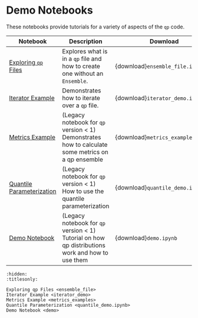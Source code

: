 # Demo Notebooks

These notebooks provide tutorials for a variety of aspects of the `qp` code.

| Notebook                                              | Description                                                                                        | Download                           |
| ----------------------------------------------------- | -------------------------------------------------------------------------------------------------- | ---------------------------------- |
| [Exploring `qp` Files](project:ensemble_file.md)      | Explores what is in a `qp` file and how to create one without an `Ensemble`.                       | {download}`ensemble_file.ipynb`    |
| [Iterator Example](project:iterator_demo.md)          | Demonstrates how to iterate over a `qp` file.                                                      | {download}`iterator_demo.ipynb`    |
| [Metrics Example](project:metrics_examples.md)        | (Legacy notebook for `qp` version < 1) Demonstrates how to calculate some metrics on a qp ensemble | {download}`metrics_examples.ipynb` |
| [Quantile Parameterization](project:quantile_demo.md) | (Legacy notebook for `qp` version < 1) How to use the quantile parameterization                    | {download}`quantile_demo.ipynb`    |
| [Demo Notebook](project:demo.md)                      | (Legacy notebook for `qp` version < 1) Tutorial on how qp distributions work and how to use them   | {download}`demo.ipynb`             |

```{toctree}
:hidden:
:titlesonly:

Exploring qp Files <ensemble_file>
Iterator Example <iterator_demo>
Metrics Example <metrics_examples>
Quantile Parameterization <quantile_demo.ipynb>
Demo Notebook <demo>
```
